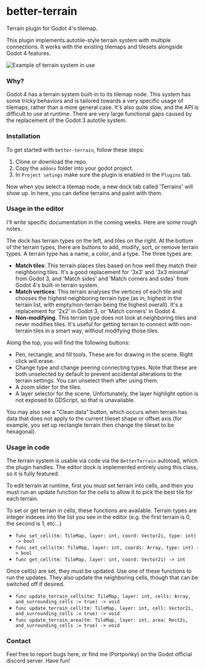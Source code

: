 # better-terrain
Terrain plugin for Godot 4's tilemap.

This plugin implements autotile-style terrain system with multiple connections. It works with the existing tilemaps and tilesets alongside Godot 4 features.

![Example of terrain system in use](https://user-images.githubusercontent.com/33663279/202700714-d4d78da4-3741-4d57-bc75-5c8f99d7543e.png)

### Why?

Godot 4 has a terrain system built-in to its tilemap node. This system has some tricky behaviors and is tailored towards a very specific usage of tilemaps, rather than a more general case. It's also quite slow, and the API is difficult to use at runtime. There are very large functional gaps caused by the replacement of the Godot 3 autotile system.

### Installation

To get started with `better-terrain`, follow these steps:
1. Clone or download the repo.
2. Copy the `addons` folder into your godot project.
3. In `Project setings` make sure the plugin is enabled in the `Plugins` tab.

Now when you select a tilemap node, a new dock tab called 'Terrains' will show up. In here, you can define terrains and paint with them.

### Usage in the editor

I'll write specific documentation in the coming weeks. Here are some rough notes.

The dock has terrain types on the left, and tiles on the right. At the bottom of the terrain types, there are buttons to add, modify, sort, or remove terrain types. A terrain type has a name, a color, and a type. The three types are:

* **Match tiles**: This terrain places tiles based on how well they match their neighboring tiles. It's a good replacement for '3x3' and '3x3 minimal' from Godot 3, and 'Match sides' and 'Match corners and sides' from Godot 4's built-in terrain system.
* **Match vertices**: This terrain analyses the vertices of each tile and chooses the highest neighboring terrain type (as in, highest in the terrain list, with empty/non-terrain being the highest overall). It's a replacement for '2x2' in Godot 3, or 'Match corners' in Godot 4.
* **Non-modifying**. This terrain type does not look at neighboring tiles and never modifies tiles. It's useful for getting terrain to connect with non-terrain tiles in a smart way, without modifying those tiles.

Along the top, you will find the following buttons:

* Pen, rectangle, and fill tools. These are for drawing in the scene. Right click will erase.
* Change type and change peering connecting types. Note that these are both unselected by default to prevent accidental alterations to the terrain settings. You can unselect them after using them.
* A zoom slider for the tiles.
* A layer selector for the scene. Unfortunately, the layer highlight option is not exposed to GDScript, so that is unavailable.

You may also see a "Clean data" button, which occurs when terrain has data that does not apply to the current tileset shape or offset axis (for example, you set up rectangle terrain then change the tileset to be hexagonal).

### Usage in code

The terrain system is usable via code via the `BetterTerrain` autoload, which the plugin handles. The editor dock is implemented entirely using this class, so it is fully featured.

To edit terrain at runtime, first you must set terrain into cells, and then you must run an update function for the cells to allow it to pick the best tile for each terrain.

To set or get terrain in cells, these functions are available. Terrain types are integer indexes into the list you see in the editor (e.g. the first terrain is 0, the second is 1, etc...)

* `func set_cell(tm: TileMap, layer: int, coord: Vector2i, type: int) -> bool`
* `func set_cells(tm: TileMap, layer: int, coords: Array, type: int) -> bool`
* `func get_cell(tm: TileMap, layer: int, coord: Vector2i) -> int`

Once cell(s) are set, they must be updated. Use one of these functions to run the updates. They also update the neighboring cells, though that can be switched off if desired.

* `func update_terrain_cells(tm: TileMap, layer: int, cells: Array, and_surrounding_cells := true) -> void`
* `func update_terrain_cell(tm: TileMap, layer: int, cell: Vector2i, and_surrounding_cells := true) -> void`
* `func update_terrain_area(tm: TileMap, layer: int, area: Rect2i, and_surrounding_cells := true) -> void`

### Contact

Feel free to report bugs here, or find me (Portponky) on the Godot official discord server. Have fun!
